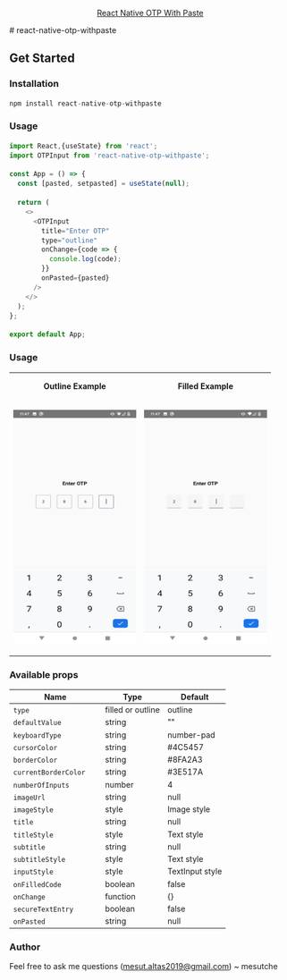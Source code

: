<p align="center">
  <a href="https://github.com/kedar09/react-native-otp-withpaste" target="blank">
    React Native OTP With Paste
  </a>
</p>
# react-native-otp-withpaste

## Get Started 

### Installation 
```js
npm install react-native-otp-withpaste
```

### Usage
```js
import React,{useState} from 'react';
import OTPInput from 'react-native-otp-withpaste';

const App = () => {
  const [pasted, setpasted] = useState(null);
  
  return (
    <>
      <OTPInput
        title="Enter OTP"
        type="outline"
        onChange={code => {
          console.log(code);
        }}
        onPasted={pasted}
      />
    </>
  );
};

export default App;
```

### Usage
<table>
  <tr>
    <td>
      <p align="center">
        <strong>Outline Example</strong>
      </p>
    </td>
    <td>
      <p align="center">
        <strong>Filled Example</strong>
      </p>
    </td>
  </tr>
  <tr>
    <td>
      <p align="center">
        <img src="https://github.com/kedar09/kedar09/blob/dev/assets/Screenshot_otp_outline.png" width="220" height="420"/>
      </p>
    </td>
    <td>
      <p align="center">
        <img src="https://github.com/kedar09/kedar09/blob/dev/assets/Screenshot_otp_filled.png" width="220" height="420"/>
      </p>
     </td>
    </tr>
</table>

### Available props

| Name                      | Type                 | Default         |
|---------------------------|----------------------| ----------------|
| `type            `        | filled or outline    | outline         |
| `defaultValue    `        | string               | ""              |
| `keyboardType    `        | string               | number-pad      |
| `cursorColor          `   | string               | #4C5457         |
| `borderColor`             | string               | #8FA2A3         |
| `currentBorderColor`      | string               | #3E517A         |
| `numberOfInputs     `     | number               | 4               |
| `imageUrl`                | string               | null            |
| `imageStyle     `         | style                | Image style     |
| `title`                   | string               | null            |
| `titleStyle     `         | style                | Text style      |
| `subtitle`                | string               | null            |
| `subtitleStyle     `      | style                | Text style      |
| `inputStyle     `         | style                | TextInput style |
| `onFilledCode     `       | boolean              | false           |
| `onChange     `           | function             | {}              |
| `secureTextEntry     `    | boolean              | false           |
| `onPasted     `           | string               | null           |


### Author
Feel free to ask me questions (mesut.altas2019@gmail.com) ~ mesutche

